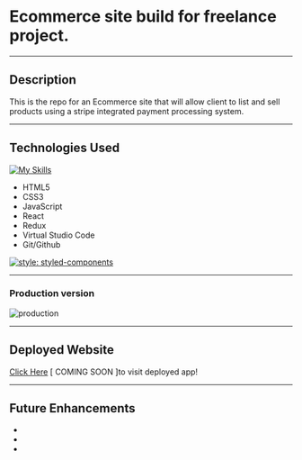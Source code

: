 # Ecommerce site build for freelance project.
***
## Description
This is the repo for an Ecommerce site that will allow client to list and sell products using a stripe integrated payment processing system.
***
## Technologies Used

[![My Skills](https://skillicons.dev/icons?i=html,css,js,react,redux,git,github,vscode&perline=4)](https://skillicons.dev)

- HTML5
- CSS3
- JavaScript
- React
- Redux
- Virtual Studio Code
- Git/Github

[![style: styled-components](https://img.shields.io/badge/style-%F0%9F%92%85%20styled--components-orange.svg?colorB=daa357&colorA=db748e)](https://github.com/styled-components/styled-components)


***
### Production version

![production]()
***
## Deployed Website

[Click Here]() [ COMING SOON ]to visit deployed app! 
***
## Future Enhancements
- 
- 
- 